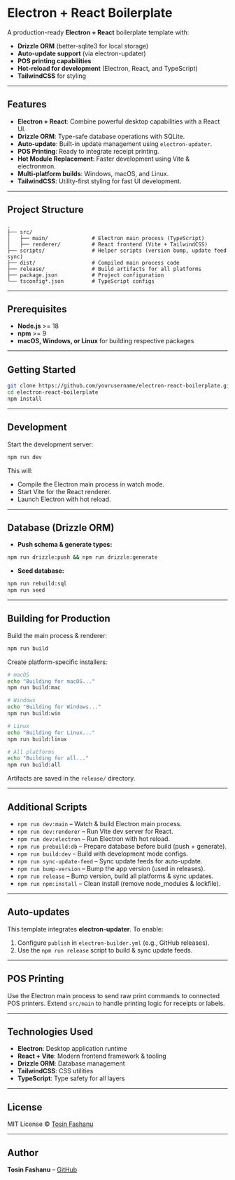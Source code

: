 # Electron + React Boilerplate

A production-ready **Electron + React** boilerplate template with:

* **Drizzle ORM** (better-sqlite3 for local storage)
* **Auto-update support** (via electron-updater)
* **POS printing capabilities**
* **Hot-reload for development** (Electron, React, and TypeScript)
* **TailwindCSS** for styling

---

## Features

* **Electron + React**: Combine powerful desktop capabilities with a React UI.
* **Drizzle ORM**: Type-safe database operations with SQLite.
* **Auto-update**: Built-in update management using `electron-updater`.
* **POS Printing**: Ready to integrate receipt printing.
* **Hot Module Replacement**: Faster development using Vite & electronmon.
* **Multi-platform builds**: Windows, macOS, and Linux.
* **TailwindCSS**: Utility-first styling for fast UI development.

---

## Project Structure

```
.
├── src/
│   ├── main/              # Electron main process (TypeScript)
│   ├── renderer/          # React frontend (Vite + TailwindCSS)
├── scripts/               # Helper scripts (version bump, update feed sync)
├── dist/                  # Compiled main process code
├── release/               # Build artifacts for all platforms
├── package.json           # Project configuration
└── tsconfig*.json         # TypeScript configs
```

---

## Prerequisites

* **Node.js** >= 18
* **npm** >= 9
* **macOS, Windows, or Linux** for building respective packages

---

## Getting Started

```bash
git clone https://github.com/yourusername/electron-react-boilerplate.git
cd electron-react-boilerplate
npm install
```

---

## Development

Start the development server:

```bash
npm run dev
```

This will:

* Compile the Electron main process in watch mode.
* Start Vite for the React renderer.
* Launch Electron with hot reload.

---

## Database (Drizzle ORM)

* **Push schema & generate types:**

```bash
npm run drizzle:push && npm run drizzle:generate
```

* **Seed database:**

```bash
npm run rebuild:sql
npm run seed
```

---

## Building for Production

Build the main process & renderer:

```bash
npm run build
```

Create platform-specific installers:

```bash
# macOS
echo "Building for macOS..."
npm run build:mac

# Windows
echo "Building for Windows..."
npm run build:win

# Linux
echo "Building for Linux..."
npm run build:linux

# All platforms
echo "Building for all..."
npm run build:all
```

Artifacts are saved in the `release/` directory.

---

## Additional Scripts

* `npm run dev:main` – Watch & build Electron main process.
* `npm run dev:renderer` – Run Vite dev server for React.
* `npm run dev:electron` – Run Electron with hot reload.
* `npm run prebuild:db` – Prepare database before build (push + generate).
* `npm run build:dev` – Build with development mode configs.
* `npm run sync-update-feed` – Sync update feeds for auto-update.
* `npm run bump-version` – Bump the app version (used in releases).
* `npm run release` – Bump version, build all platforms & sync updates.
* `npm run npm:install` – Clean install (remove node\_modules & lockfile).

---

## Auto-updates

This template integrates **electron-updater**. To enable:

1. Configure `publish` in `electron-builder.yml` (e.g., GitHub releases).
2. Use the `npm run release` script to build & sync update feeds.

---

## POS Printing

Use the Electron main process to send raw print commands to connected POS printers. Extend `src/main` to handle printing logic for receipts or labels.

---

## Technologies Used

* **Electron**: Desktop application runtime
* **React + Vite**: Modern frontend framework & tooling
* **Drizzle ORM**: Database management
* **TailwindCSS**: CSS utilities
* **TypeScript**: Type safety for all layers

---

## License

MIT License © [Tosin Fashanu](mailto:fashanutosin7@gmail.com)

---

## Author

**Tosin Fashanu** – [GitHub](https://github.com/yourusername)
